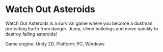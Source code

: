 # Watch Out Asteroids
Watch Out Asteroids is a survival game where you become a dustman protecting Earth from danger. Jump, climb buildings and move quickly to destroy falling asteroids!

Game engine: Unity 2D,
Platform: PC, Windows
